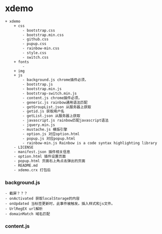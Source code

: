 # xdemo

``` html
+ xdemo
    + css
        - bootstrap.css
        - bootstrap.min.css
        - github.css
        - pupup.css
        - rainbow-min.css
        - style.css
        - switch.css
    + fonts
        - 
    + img
    + js
        - background.js chrome插件必须，
        - bootstrap.js 
        - bootstrap.min.js 
        - bootstrap-switch.min.js 
        - content.js chrome插件必须，
        - generic.js rainbow通用语法匹配
        - getGroupList.json 从服务器上获取
        - getid.js 获取用户名
        - getList.json 从服务器上获取
        - javascript.js rainbow匹配javascript语法
        - jquery.min.js 
        - mustache.js 模版引擎
        - option.js 对应option.html
        - popup.js 对应popup.html
        - rainbow-min.js Rainbow is a code syntax highlighting library written in Javascript.
    - LICENSE
    - manifest.json 插件相关信息
    - option.html 插件设置页面
    - popup.html 页面右上角点击弹出的页面
    - README.md 
    - xdemo.crx 打包后
```

### background.js

    - 截屏？？？
    - onActivated 获取localStorage的内容
    - onUpdated 当标签更新时，此事件被触发。插入样式和js文件。
    - UrlRegEX url解析
    - domainMatch 域名匹配

### content.js
